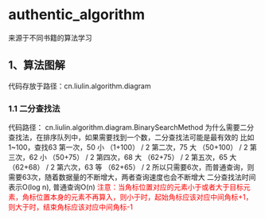 # authentic_algorithm
来源于不同书籍的算法学习
## 1、算法图解
代码存放于路径：cn.liulin.algorithm.diagram
### 1.1 二分查找法 
代码路径： cn.liulin.algorithm.diagram.BinarySearchMethod
为什么需要二分查找法，在排序队列中，如果需要找到一个数，二分查找法可能是最有效的
比如1~100，查找63
第一次，50 小 （1+100） / 2
第二次，75 大 （50+100） / 2
第三次，62 小 （50+75） / 2
第四次，68 大 （62+75） / 2
第五次，65 大 （62+68） / 2
第六次，63 等 （62+65） / 2
所以只需要6次，而普通查询，则需要63次，随着数据量的不断增大，两者查询速度也会不断增大
二分查找法时间表示O(log n), 普通查询O(n)
<font color="red">注意：当角标位置对应的元素小于或者大于目标元素，角标位置本身的元素不再算入，则小于时，起始角标应该对应中间角标+1，则大于时，结束角标应该对应中间角标-1</font>